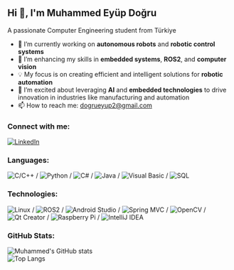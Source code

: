 ## Hi 👋, I'm Muhammed Eyüp Doğru  
A passionate Computer Engineering student from Türkiye  

- 🔭 I’m currently working on **autonomous robots** and **robotic control systems**  
- 🌱 I’m enhancing my skills in **embedded systems**, **ROS2**, and **computer vision**  
- 💡 My focus is on creating efficient and intelligent solutions for **robotic automation**  
- 🚀 I’m excited about leveraging **AI** and **embedded technologies** to drive innovation in industries like manufacturing and automation  
- 📫 How to reach me: dogrueyup2@gmail.com  

### Connect with me:  
[![LinkedIn](https://img.shields.io/badge/LinkedIn-0077B5?style=for-the-badge&logo=linkedin&logoColor=white)](www.linkedin.com/in/muhammed-eyüp-doğru-305289223)  

### Languages:  
![C/C++](https://img.shields.io/badge/-C/C++-05122A?style=flat&logo=c%2B%2B) / ![Python](https://img.shields.io/badge/-Python-05122A?style=flat&logo=python) / ![C#](https://img.shields.io/badge/-CSharp-05122A?style=flat&logo=csharp) / ![Java](https://img.shields.io/badge/-Java-05122A?style=flat&logo=java) / ![Visual Basic](https://img.shields.io/badge/-Visual%20Basic-05122A?style=flat&logo=dot-net) / ![SQL](https://img.shields.io/badge/-SQL-05122A?style=flat&logo=postgresql)  

### Technologies:  
![Linux](https://img.shields.io/badge/-Linux-FCC624?style=flat&logo=linux) / ![ROS2](https://img.shields.io/badge/-ROS2-05122A?style=flat&logo=ros) / ![Android Studio](https://img.shields.io/badge/-Android%20Studio-05122A?style=flat&logo=android) / ![Spring MVC](https://img.shields.io/badge/-Spring%20MVC-05122A?style=flat&logo=spring) / ![OpenCV](https://img.shields.io/badge/-OpenCV-05122A?style=flat&logo=opencv) / ![Qt Creator](https://img.shields.io/badge/-Qt%20Creator-05122A?style=flat&logo=qt) / ![Raspberry Pi](https://img.shields.io/badge/-Raspberry%20Pi-05122A?style=flat&logo=raspberry-pi) / ![IntelliJ IDEA](https://img.shields.io/badge/-IntelliJ%20IDEA-05122A?style=flat&logo=intellij-idea)  

### GitHub Stats:  
![Muhammed's GitHub stats](https://github-readme-stats.vercel.app/api?username=B1ack-D3ath&show_icons=true&theme=radical)  \
![Top Langs](https://github-readme-stats.vercel.app/api/top-langs/?username=B1ack-D3ath&layout=compact&theme=radical)

